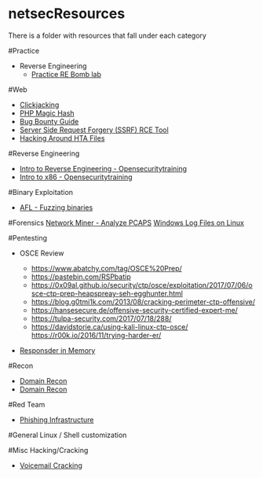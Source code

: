# netsecResources

There is a folder with resources that fall under each category

#Practice
* Reverse Engineering
  * [Practice RE Bomb lab](http://csapp.cs.cmu.edu/2e/README-bomblab)

#Web
* [Clickjacking](https://blog.innerht.ml/google-yolo/)
* [PHP Magic Hash](https://www.whitehatsec.com/blog/magic-hashes/)
* [Bug Bounty Guide](https://bugbountyguide.com/)
* [Server Side Request Forgery (SSRF) RCE Tool](https://github.com/tarunkant/Gopherus)
* [Hacking Around HTA Files](http://blog.sevagas.com/?Hacking-around-HTA-files)

#Reverse Engineering
* [Intro to Reverse Engineering - Opensecuritytraining](http://opensecuritytraining.info/IntroductionToReverseEngineering.html)
* [Intro to x86 - Opensecuritytraining](http://opensecuritytraining.info/IntroX86.html)

#Binary Exploitation
* [AFL - Fuzzing binaries](https://github.com/mirrorer/afl)


#Forensics
[Network Miner - Analyze PCAPS](https://www.netresec.com/?page=Networkminer)
[Windows Log Files on Linux](https://github.com/williballenthin/python-evtx)

#Pentesting
* OSCE Review
  * https://www.abatchy.com/tag/OSCE%20Prep/
  * https://pastebin.com/RSPbatip 
  * https://0x09al.github.io/security/ctp/osce/exploitation/2017/07/06/osce-ctp-prep-heapspreay-seh-egghunter.html
  * https://blog.g0tmi1k.com/2013/08/cracking-perimeter-ctp-offensive/
  * https://hansesecure.de/offensive-security-certified-expert-me/
  * https://tulpa-security.com/2017/07/18/288/
  * https://davidstorie.ca/using-kali-linux-ctp-osce/ https://r00k.io/2016/11/trying-harder-er/

* [Responsder in Memory](https://github.com/Kevin-Robertson/Inveigh)

#Recon
* [Domain Recon](https://github.com/vysec/DomLink)
* [Domain Recon](https://github.com/michenriksen/aquatone)

#Red Team
* [Phishing Infrastructure](https://github.com/bluscreenofjeff/Red-Team-Infrastructure-Wiki#easy-web-based-phishing)

#General Linux / Shell customization

#Misc Hacking/Cracking
* [Voicemail Cracking](https://www.martinvigo.com/voicemailcracker/)
